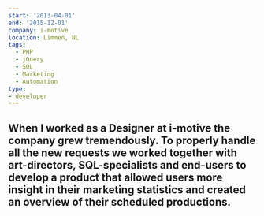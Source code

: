 ```yaml
---
start: '2013-04-01'
end: '2015-12-01'
company: i-motive
location: Limmen, NL
tags:
  - PHP
  - jQuery
  - SQL
  - Marketing
  - Automation
type:
- developer
---
```

When I worked as a Designer at i-motive the company grew tremendously. To properly handle all the new requests we worked together with art-directors, SQL-specialists and end-users to develop a product that allowed users more insight in their marketing statistics and created an overview of their scheduled productions.
---